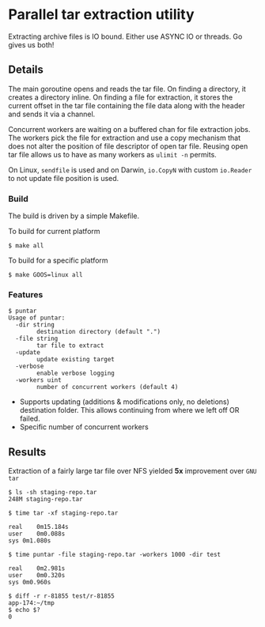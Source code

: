 # Parallel tar extraction utility

Extracting archive files is IO bound. Either use ASYNC IO or threads. Go gives us both!

## Details

The main goroutine opens and reads the tar file. On finding a directory, it creates a directory
inline. On finding a file for extraction, it stores the current offset in the tar file containing
the file data along with the header and sends it via a channel.

Concurrent workers are waiting on a buffered chan for file extraction jobs. The workers pick the file
for extraction and use a copy mechanism that does not alter the position of file descriptor of open tar
file. Reusing open tar file allows us to have as many workers as `ulimit -n` permits.

On Linux, `sendfile` is used and on Darwin, `io.CopyN` with custom `io.Reader` to not update file position
is used.

### Build
The build is driven by a simple Makefile.

To build for current platform
```
$ make all
```

To build for a specific platform
```
$ make GOOS=linux all
```

### Features

```
$ puntar
Usage of puntar:
  -dir string
    	destination directory (default ".")
  -file string
    	tar file to extract
  -update
    	update existing target
  -verbose
    	enable verbose logging
  -workers uint
    	number of concurrent workers (default 4)
```

* Supports updating (additions & modifications only, no deletions) destination folder. This allows continuing from where we left off OR failed.
* Specific number of concurrent workers

## Results

Extraction of a fairly large tar file over NFS yielded **5x** improvement over `GNU tar`

```
$ ls -sh staging-repo.tar
248M staging-repo.tar

$ time tar -xf staging-repo.tar

real	0m15.184s
user	0m0.088s
sys	0m1.080s

$ time puntar -file staging-repo.tar -workers 1000 -dir test

real	0m2.981s
user	0m0.320s
sys	0m0.960s

$ diff -r r-81855 test/r-81855
app-174:~/tmp
$ echo $?
0
```
